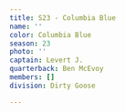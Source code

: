 ```yaml
---
title: S23 - Columbia Blue
name: ''
color: Columbia Blue
season: 23
photo: ''
captain: Levert J.
quarterback: Ben McEvoy
members: []
division: Dirty Goose

---
```

